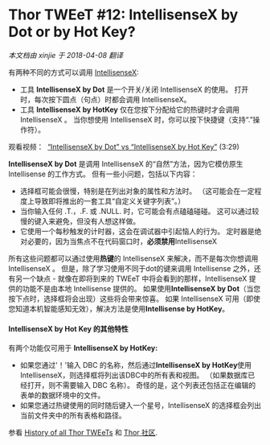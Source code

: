 ﻿Thor TWEeT #12: IntellisenseX by Dot or by Hot Key?
===
_本文档由 xinjie 于 2018-04-08 翻译_

有两种不同的方式可以调用 [IntellisenseX](https://github.com/VFPX/IntelliSenseX):

*   工具 **IntellisenseX by Dot** 是一个开关/关闭 IntellisenseX 的使用。 打开时，每次按下圆点（句点）时都会调用 IntellisenseX。
*   工具 **IntellisenseX by HotKey** 仅在您按下分配给它的热键时才会调用 IntellisenseX 。 当你想使用 IntellisenseX 时，你可以按下快捷键（支持“.”操作符）。

观看视频：  [“IntellisenseX by Dot” vs “IntellisenseX by Hot Key”](http://www.youtube.com/watch?v=71psd6RH2Ls&hd=1&rel=0) (3:29)

**IntellisenseX by Dot** 是调用 IntellisenseX 的“自然”方法，因为它模仿原生 Intellisense 的工作方式。 但有一些小问题，包括以下内容：

*   选择框可能会很慢，特别是在列出对象的属性和方法时。 （这可能会在一定程度上导致即将推出的一套工具“自定义关键字列表”。）
*   当你输入任何 .T.，.F. 或 .NULL. 时，它可能会有点磕磕碰碰。 这可以通过较慢的键入来避免，但没有人想这样做。
*   它使用一个每秒触发的计时器，这会在调试器中引起恼人的行为。 定时器是绝对必要的，因为当焦点不在代码窗口时，**必须禁用**IntellisenseX

所有这些问题都可以通过使用**热键**的 IntellisenseX 来解决，而不是每次你想调用 IntellisenseX 。 但是，除了学习使用不同于dot的键来调用 Intellisense 之外，还有另一个缺点 - 就像在即将到来的 TWEeT 中将会看到的那样，IntellisenseX 提供的功能不是由本地 Intellisense 提供的。 如果使用**IntellisenseX by Dot**（当您按下点时，选择框将会出现）这些将会带来惊喜。 如果 IntellisenseX 可用（即使您知道本机智能感知无效），解决方法是使用**Intellisense by HotKey**。

#### IntellisenseX by Hot Key 的其他特性

有两个功能仅可用于 **IntellisenseX by HotKey:**

*   如果您通过'！'输入 DBC 的名称，然后通过**IntellisenseX by HotKey**使用 IntellisenseX，则选择框将列出该DBC中的所有表和视图。 （如果数据库已经打开，则不需要输入 DBC 名称）。 奇怪的是，这个列表还包括正在编辑的表单的数据环境中的文件。
*   如果您通过热键使用的同时随后键入一个星号，IntellisenseX 的选择框会列出当前文件夹中的所有表格和路径。

参看 [History of all Thor TWEeTs](../TWEeTs.md) 和 [Thor 社区](https://groups.google.com/forum/?fromgroups#!forum/FoxProThor).
